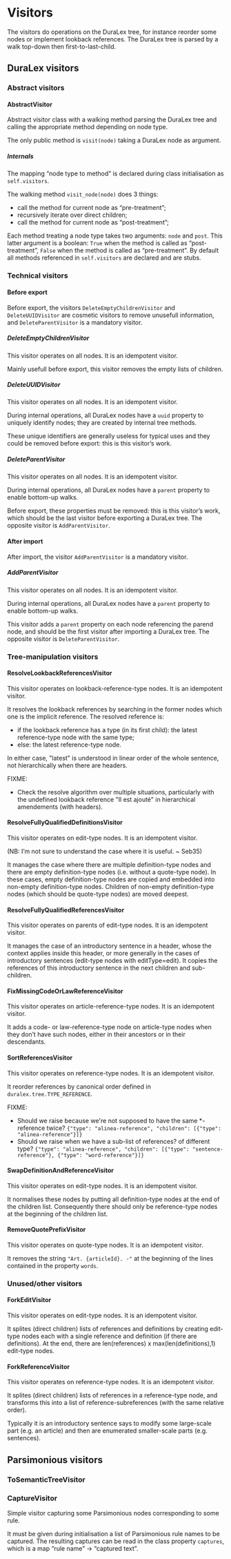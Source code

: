 Visitors
========

The visitors do operations on the DuraLex tree, for instance reorder some nodes or implement lookback references. The DuraLex tree is parsed by a walk top-down then first-to-last-child.


DuraLex visitors
----------------

### Abstract visitors

#### AbstractVisitor

Abstract visitor class with a walking method parsing the DuraLex tree and calling the appropriate method depending on node type.

The only public method is `visit(node)` taking a DuraLex node as argument.

##### Internals

The mapping “node type to method” is declared during class initialisation as `self.visitors`.

The walking method `visit_node(node)` does 3 things:

* call the method for current node as “pre-treatment”;
* recursively iterate over direct children;
* call the method for current node as “post-treatment”;

Each method treating a node type takes two arguments: `node` and `post`. This latter argument is a boolean: `True` when the method is called as “post-treatment”, `False` when the method is called as “pre-treatment”. By default all methods referenced in `self.visitors` are declared and are stubs.

### Technical visitors

#### Before export

Before export, the visitors `DeleteEmptyChildrenVisitor` and `DeleteUUIDVisitor` are cosmetic visitors to remove unusefull information, and `DeleteParentVisitor` is a mandatory visitor.

##### DeleteEmptyChildrenVisitor

This visitor operates on all nodes. It is an idempotent visitor.

Mainly usefull before export, this visitor removes the empty lists of children.

##### DeleteUUIDVisitor

This visitor operates on all nodes. It is an idempotent visitor.

During internal operations, all DuraLex nodes have a `uuid` property to uniquely identify nodes; they are created by internal tree methods.

These unique identifiers are generally useless for typical uses and they could be removed before export: this is this visitor’s work.

##### DeleteParentVisitor

This visitor operates on all nodes. It is an idempotent visitor.

During internal operations, all DuraLex nodes have a `parent` property to enable bottom-up walks.

Before export, these properties must be removed: this is this visitor’s work, which should be the last visitor before exporting a DuraLex tree. The opposite visitor is `AddParentVisitor`.

#### After import

After import, the visitor `AddParentVisitor` is a mandatory visitor.

##### AddParentVisitor

This visitor operates on all nodes. It is an idempotent visitor.

During internal operations, all DuraLex nodes have a `parent` property to enable bottom-up walks.

This visitor adds a `parent` property on each node referencing the parend node, and should be the first visitor after importing a DuraLex tree. The opposite visitor is `DeleteParentVisitor`.

### Tree-manipulation visitors

#### ResolveLookbackReferencesVisitor

This visitor operates on lookback-reference-type nodes. It is an idempotent visitor.

It resolves the lookback references by searching in the former nodes which one is the implicit reference. The resolved reference is:

* if the lookback reference has a type (in its first child): the latest reference-type node with the same type;
* else: the latest reference-type node.

In either case, "latest" is understood in linear order of the whole sentence, not hierarchically when there are headers.

FIXME:

* Check the resolve algorithm over multiple situations, particularly with the undefined lookback reference "Il est ajouté" in hierarchical amendements (with headers).

#### ResolveFullyQualifiedDefinitionsVisitor

This visitor operates on edit-type nodes. It is an idempotent visitor.

(NB: I’m not sure to understand the case where it is useful. ~ Seb35)

It manages the case where there are multiple definition-type nodes and there are empty definition-type nodes (i.e. without a quote-type node). In these cases, empty definition-type nodes are copied and embedded into non-empty definition-type nodes. Children of non-empty definition-type nodes (which should be quote-type nodes) are moved deepest.

#### ResolveFullyQualifiedReferencesVisitor

This visitor operates on parents of edit-type nodes. It is an idempotent visitor.

It manages the case of an introductory sentence in a header, whose the context applies inside this header, or more generally in the cases of introductory sentences (edit-type nodes with editType=edit). It copies the references of this introductory sentence in the next children and sub-children.

#### FixMissingCodeOrLawReferenceVisitor

This visitor operates on article-reference-type nodes. It is an idempotent visitor.

It adds a code- or law-reference-type node on article-type nodes when they don’t have such nodes, either in their ancestors or in their descendants.

#### SortReferencesVisitor

This visitor operates on reference-type nodes. It is an idempotent visitor.

It reorder references by canonical order defined in `duralex.tree.TYPE_REFERENCE`.

FIXME:

* Should we raise because we're not supposed to have the same \*-reference twice? `{"type": "alinea-reference", "children": [{"type": "alinea-reference"}]}`
* Should we raise when we have a sub-list of references? of different type? `{"type": "alinea-reference", "children": [{"type": "sentence-reference"}, {"type": "word-reference"}]}`

#### SwapDefinitionAndReferenceVisitor

This visitor operates on edit-type nodes. It is an idempotent visitor.

It normalises these nodes by putting all definition-type nodes at the end of the children list. Consequently there should only be reference-type nodes at the beginning of the children list.

#### RemoveQuotePrefixVisitor

This visitor operates on quote-type nodes. It is an idempotent visitor.

It removes the string `"Art. {articleId}. -"` at the beginning of the lines contained in the property `words`.

### Unused/other visitors

#### ForkEditVisitor

This visitor operates on edit-type nodes. It is an idempotent visitor.

It splites (direct children) lists of references and definitions by creating edit-type nodes each with a single reference and definition (if there are definitions). At the end, there are len(references) x max(len(definitions),1) edit-type nodes.

#### ForkReferenceVisitor

This visitor operates on reference-type nodes. It is an idempotent visitor.

It splites (direct children) lists of references in a reference-type node, and transforms this into a list of reference-subreferences (with the same relative order).

Typically it is an introductory sentence says to modify some large-scale part (e.g. an article) and then are enumerated smaller-scale parts (e.g. sentences).


Parsimonious visitors
---------------------

### ToSemanticTreeVisitor



### CaptureVisitor

Simple visitor capturing some Parsimonious nodes corresponding to some rule.

It must be given during initialisation a list of Parsimonious rule names to be captured. The resulting captures can be read in the class property `captures`, which is a map “rule name” → “captured text”.
